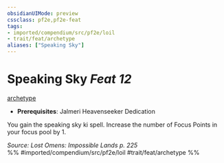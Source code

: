 ```yaml
---
obsidianUIMode: preview
cssclass: pf2e,pf2e-feat
tags:
- imported/compendium/src/pf2e/loil
- trait/feat/archetype
aliases: ["Speaking Sky"]
---
```

# Speaking Sky  *Feat 12*  
[archetype](archetype.md)  

- **Prerequisites**: Jalmeri Heavenseeker Dedication

You gain the speaking sky ki spell. Increase the number of Focus Points in your focus pool by 1.

*Source: Lost Omens: Impossible Lands p. 225*  
%% #imported/compendium/src/pf2e/loil #trait/feat/archetype %%